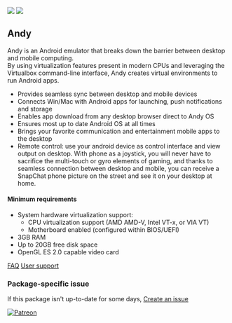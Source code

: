 [![](https://img.shields.io/chocolatey/v/andy?color=green&label=andy)](https://chocolatey.org/packages/andy) [![](https://img.shields.io/chocolatey/dt/andy)](https://chocolatey.org/packages/andy)

## Andy
Andy is an Android emulator that breaks down the barrier between desktop and mobile computing.  
By using virtualization features present in modern CPUs and leveraging the Virtualbox 
command-line interface, Andy creates virtual environments to run Android apps.

* Provides seamless sync between desktop and mobile devices
* Connects Win/Mac with Android apps for launching, push notifications and storage
* Enables app download from any desktop browser direct to Andy OS
* Ensures most up to date Android OS at all times
* Brings your favorite communication and entertainment mobile apps to the desktop
* Remote control: use your android device as control interface and view output on desktop. 
    With phone as a joystick, you will never have to sacrifice the multi-touch or gyro 
    elements of gaming, and thanks to seamless connection between desktop and mobile, you 
    can receive a SnapChat phone picture on the street and see it on your desktop at home.

#### Minimum requirements

* System hardware virtualization support:
  * CPU virtualization support (AMD AMD-V, Intel VT-x, or VIA VT)
  * Motherboard enabled (configured within BIOS/UEFI)
* 3GB RAM
* Up to 20GB free disk space
* OpenGL ES 2.0 capable video card

[FAQ](https://www.andyroid.net/faqs)
[User support](https://www.facebook.com/groups/AndySupport/)

### Package-specific issue

If this package isn't up-to-date for some days, [Create an issue](https://github.com/tunisiano187/Chocolatey-packages/issues/new/choose)

[![Patreon](https://cdn.jsdelivr.net/gh/tunisiano187/Chocolatey-packages@d15c4e19c709e7148588d4523ffc6dd3cd3c7e5e/icons/patreon.png)](https://www.patreon.com/tunisiano)

